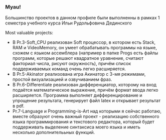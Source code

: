 ### Myau!

Большинство проектов в данном профиле были выполненны в рамках 1 семестра учебного курса Ильи Рудольфовича Дединского

Most valuable projects:
- В Pr.3-Soft_CPU реализован Soft процессор, в котором есть Stack, RAM и VideoMemory, он умеет обрабатывать программы на языке, схожем с языком ассемблера (например в папке Progs 
  есть файлы программ, которые решают квадратное уравнение, считают факториал числа, рисуют окружность), причём список поддерживаемых команд очень легко расширяется.
- В Pr.5-Akinator реализована игра Акинатор с 3-мя режимами, простой визуализацией и озвучиванием фраз. 
- В Pr.6-Differentiate реализован дифференциатор, которому на вход подаётся математическое выражение, причём формат ввода легко расширяется. Программа выполняет дифференцирование
  и упрощение результата, генерирует файл latex и открывает результат в pdf. 
- Pr.7-Language и Programming-is-Art над которыми я сейчас работаю, вместе образуют очень важный проект - реализацию собственного языка программирования и текстового редактора,
  который будет поддерживать выделение синтаксиса моего языка и иметь несколько дополнителььных функций.
